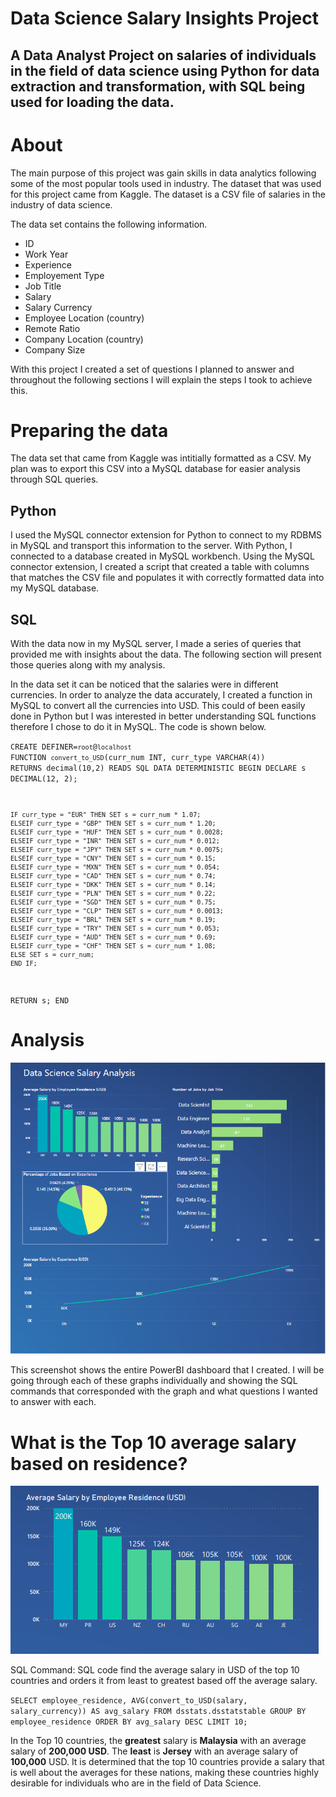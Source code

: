 # Data Science Salary Insights Project

## A Data Analyst Project on salaries of individuals in the field of data science using Python for data extraction and transformation, with SQL being used for loading the data. 

# About
The main purpose of this project was gain skills in data analytics following some of the most popular tools used in industry. The dataset that was used for this project came from Kaggle. The dataset is a CSV file of salaries in the industry of data science. 

The data set contains the following information. 
- ID
- Work Year
- Experience
- Employement Type
- Job Title
- Salary
- Salary Currency
- Employee Location (country)
- Remote Ratio
- Company Location (country)
- Company Size

With this project I created a set of questions I planned to answer and throughout the following sections I will explain the steps I took to achieve this. 

# Preparing the data
The data set that came from Kaggle was intitially formatted as a CSV. My plan was to export this CSV into a MySQL database for easier analysis through SQL queries. 

## Python
I used the MySQL connector extension for Python to connect to my RDBMS in MySQL and transport this information to the server. With Python, I connected to a database created in MySQL workbench. Using the MySQL connector extension, I created a script that created a table with columns that matches the CSV file and populates it with correctly formatted data into my MySQL database. 

## SQL
With the data now in my MySQL server, I made a series of queries that provided me with insights about the data. The following section will present those queries along with my analysis. 

In the data set it can be noticed that the salaries were in different currencies. In order to analyze the data accurately, I created a function in MySQL to convert all the currencies into USD. This could of been easily done in Python but I was interested in better understanding SQL functions therefore I chose to do it in MySQL. The code is shown below. 

<code>CREATE DEFINER=`root`@`localhost` FUNCTION `convert_to_USD`(curr_num INT, curr_type VARCHAR(4)) RETURNS decimal(10,2)
    READS SQL DATA
    DETERMINISTIC
BEGIN
	DECLARE s DECIMAL(12, 2);
    
    IF curr_type = "EUR" THEN SET s = curr_num * 1.07;
    ELSEIF curr_type = "GBP" THEN SET s = curr_num * 1.20;
    ELSEIF curr_type = "HUF" THEN SET s = curr_num * 0.0028;
    ELSEIF curr_type = "INR" THEN SET s = curr_num * 0.012;
    ELSEIF curr_type = "JPY" THEN SET s = curr_num * 0.0075;
    ELSEIF curr_type = "CNY" THEN SET s = curr_num * 0.15;
    ELSEIF curr_type = "MXN" THEN SET s = curr_num * 0.054;
    ELSEIF curr_type = "CAD" THEN SET s = curr_num * 0.74;
    ELSEIF curr_type = "DKK" THEN SET s = curr_num * 0.14;
    ELSEIF curr_type = "PLN" THEN SET s = curr_num * 0.22;
    ELSEIF curr_type = "SGD" THEN SET s = curr_num * 0.75;
    ELSEIF curr_type = "CLP" THEN SET s = curr_num * 0.0013;
    ELSEIF curr_type = "BRL" THEN SET s = curr_num * 0.19;
    ELSEIF curr_type = "TRY" THEN SET s = curr_num * 0.053;
    ELSEIF curr_type = "AUD" THEN SET s = curr_num * 0.69;
    ELSEIF curr_type = "CHF" THEN SET s = curr_num * 1.08;
    ELSE SET s = curr_num;
    END IF;
RETURN s;
END</code>

# Analysis 
![Overall dashboard created in PowerBI](/images/overall_insights.png "Data Salary Insights Dashboard")

This screenshot shows the entire PowerBI dashboard that I created. I will be going through each of these graphs individually and showing the SQL commands that corresponded with the graph and what questions I wanted to answer with each.

# What is the Top 10 average salary based on residence? 

![Avg salary by employee residence](/images/salary_by_residence.png "Bar graph of salaries based off residence")

SQL Command: SQL code find the average salary in USD of the top 10 countries and orders it from least to greatest based off the average salary. 

<code>SELECT employee_residence, AVG(convert_to_USD(salary, salary_currency)) AS avg_salary
FROM dsstats.dsstatstable
GROUP BY employee_residence
ORDER BY avg_salary DESC
LIMIT 10;</code>

In the Top 10 countries, the **greatest** salary is **Malaysia** with an average salary of **200,000 USD**. The **least** is **Jersey** with an average salary of **100,000** USD. It is determined that the top 10 countries provide a salary that is well about the averages for these nations, making these countries highly desirable for individuals who are in the field of Data Science. 






















